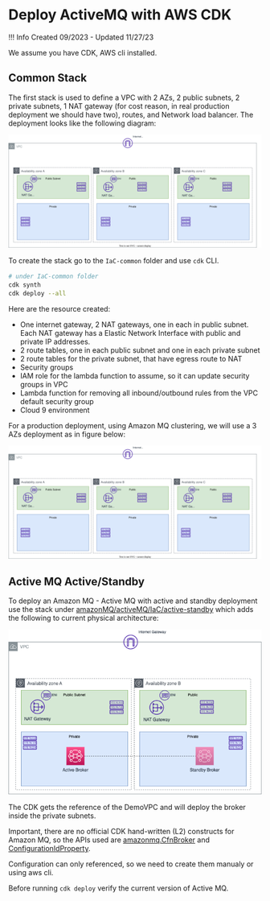 # Deploy ActiveMQ with AWS CDK

!!! Info
    Created 09/2023 - Updated 11/27/23

We assume you have CDK, AWS cli installed.

## Common Stack

The first stack is used to define a VPC with 2 AZs, 2 public subnets, 2 private subnets, 1 NAT gateway (for cost reason, in real production deployment we should have two), routes, and Network load balancer. The deployment looks like the following diagram:

![](./diagrams/networking-stack.drawio.svg)

To create the stack go to the `IaC-common` folder and use `cdk` CLI.

```sh
# under IaC-common folder
cdk synth
cdk deploy --all
```

Here are the resource created:

* One internet gateway, 2 NAT gateways, one in each in public subnet. Each NAT gateway has a Elastic Network Interface with public and private IP addresses.
* 2 route tables, one in each public subnet and one in each private subnet
* 2 route tables for the private subnet, that have egress route to NAT
* Security groups
* IAM role for the lambda function to assume, so it can update security groups in VPC
* Lambda function for removing all inbound/outbound rules from the VPC default security group
* Cloud 9 environment

For a production deployment, using Amazon MQ clustering, we will use a 3 AZs deployment as in figure below:

![](./diagrams/networking-stack-3AZs.drawio.svg)

## Active MQ Active/Standby

To deploy an Amazon MQ - Active MQ with active and standby deployment use the stack under [amazonMQ/activeMQ/IaC/active-standby](https://github.com/jbcodeforce/aws-messaging-study/tree/main/amazonMQ/activeMQ/IaC/active-standby) which adds the following to current physical architecture:

![](./diagrams/amq-act-stby-stack.drawio.png)

The CDK gets the reference of the DemoVPC and will deploy the broker inside the private subnets.

Important, there are no official CDK hand-written (L2) constructs for Amazon MQ, so the APIs used are [amazonmq.CfnBroker](https://docs.aws.amazon.com/cdk/api/v2/python/aws_cdk.aws_amazonmq/CfnBroker.html) and [ConfigurationIdProperty](https://docs.aws.amazon.com/cdk/api/v2/python/aws_cdk.aws_amazonmq/CfnBroker.html#configurationidproperty).

Configuration can only referenced, so we need to create them manualy or using aws cli.

Before running `cdk deploy` verify the current version of Active MQ.